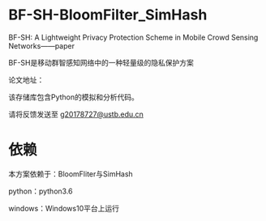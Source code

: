 # BF-SH-BloomFilter_SimHash

BF-SH: A Lightweight Privacy Protection Scheme in Mobile Crowd Sensing Networks——paper

BF-SH是移动群智感知网络中的一种轻量级的隐私保护方案

论文地址：

该存储库包含Python的模拟和分析代码。

请将反馈发送至 g20178727@ustb.edu.cn

# 依赖

本方案依赖于：BloomFliter与SimHash

python：python3.6

windows：Windows10平台上运行
